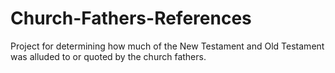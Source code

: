 # Church-Fathers-References
Project for determining how much of the New Testament and Old Testament was alluded to or quoted by the church fathers.

